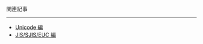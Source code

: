関連記事
<hr/>
<p/>
<ul>
<li><a href="./unicode.html">Unicode 編</a></li>
<li><a href="./jpcode.html">JIS/SJIS/EUC 編</a></li>
</ul>
